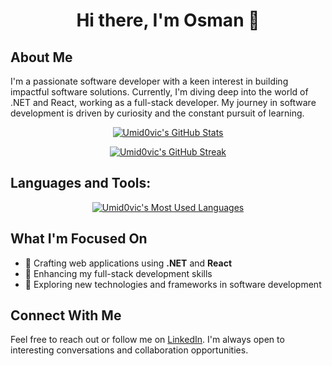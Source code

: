 <h1 align="center">Hi there, I'm Osman 👋</h1>

<!-- Introduction -->
## About Me

I'm a passionate software developer with a keen interest in building impactful software solutions. Currently, I'm diving deep into the world of .NET and React, working as a full-stack developer. My journey in software development is driven by curiosity and the constant pursuit of learning.

<!-- GitHub Stats -->
<p align="center">
  <a href="https://github.com/Umid0vic">
    <img src="https://github-readme-stats.vercel.app/api?username=Umid0vic&show_icons=true&theme=tokyonight" alt="Umid0vic's GitHub Stats">
  </a>
</p>

<!-- Streak Stats -->
<p align="center">
  <a href="https://github.com/Umid0vic">
    <img src="https://github-readme-streak-stats.herokuapp.com/?user=Umid0vic&theme=dark" alt="Umid0vic's GitHub Streak">
  </a>
</p>

<!-- Programming Languages -->
## Languages and Tools:

<p align="center">
  <a href="https://github.com/Umid0vic">
    <img src="https://github-readme-stats.vercel.app/api/top-langs/?username=Umid0vic&layout=compact&theme=tokyonight" alt="Umid0vic's Most Used Languages">
  </a>
</p>

<!-- Current Focus -->
## What I'm Focused On

- 🔭 Crafting web applications using **.NET** and **React**
- 🌱 Enhancing my full-stack development skills
- 👀 Exploring new technologies and frameworks in software development

<!-- Connection Links -->
## Connect With Me

Feel free to reach out or follow me on [LinkedIn](https://linkedin.com/in/osman-said-36923b1b6). I'm always open to interesting conversations and collaboration opportunities.
